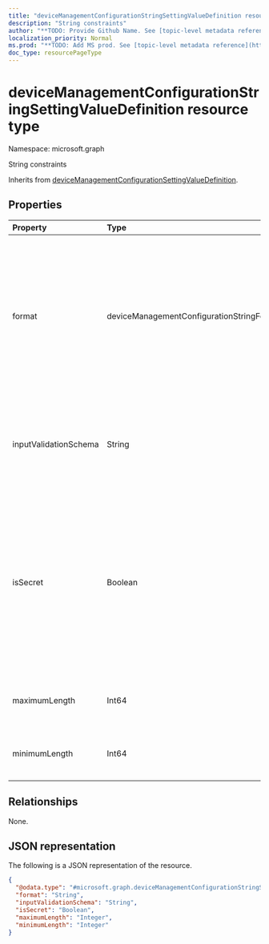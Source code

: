 ```yaml
---
title: "deviceManagementConfigurationStringSettingValueDefinition resource type"
description: "String constraints"
author: "**TODO: Provide Github Name. See [topic-level metadata reference](https://msgo.azurewebsites.net/add/document/guidelines/metadata.html#topic-level-metadata)**"
localization_priority: Normal
ms.prod: "**TODO: Add MS prod. See [topic-level metadata reference](https://msgo.azurewebsites.net/add/document/guidelines/metadata.html#topic-level-metadata)**"
doc_type: resourcePageType
---
```


# deviceManagementConfigurationStringSettingValueDefinition resource type

Namespace: microsoft.graph



String constraints


Inherits from [deviceManagementConfigurationSettingValueDefinition](../resources/devicemanagementconfigurationsettingvaluedefinition.md).

## Properties
|Property|Type|Description|
|:---|:---|:---|
|format|deviceManagementConfigurationStringFormat|Pre-defined format of the string. Possible values are: `none`, `email`, `guid`, `ip`, `base64`, `url`, `version`, `xml`, `date`, `time`, `binary`, `regEx`, `json`, `dateTime`, `surfaceHub`.|
|inputValidationSchema|String|Regular expression or any xml or json schema that the input string should match|
|isSecret|Boolean|Specifies whether the setting needs to be treated as a secret. Settings marked as yes will be encrypted in transit and at rest and will be displayed as asterisks when represented in the UX.|
|maximumLength|Int64|Maximum length of string. Valid values 0 to 87516|
|minimumLength|Int64|Minimum length of string. Valid values 0 to 87516|

## Relationships
None.

## JSON representation
The following is a JSON representation of the resource.
<!-- {
  "blockType": "resource",
  "@odata.type": "microsoft.graph.deviceManagementConfigurationStringSettingValueDefinition"
}
-->
``` json
{
  "@odata.type": "#microsoft.graph.deviceManagementConfigurationStringSettingValueDefinition",
  "format": "String",
  "inputValidationSchema": "String",
  "isSecret": "Boolean",
  "maximumLength": "Integer",
  "minimumLength": "Integer"
}
```

